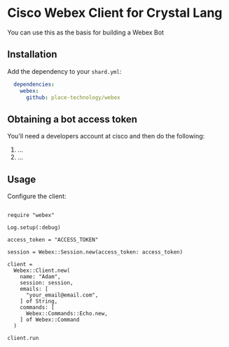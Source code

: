 # Cisco Webex Client for Crystal Lang

You can use this as the basis for building a Webex Bot

## Installation

Add the dependency to your `shard.yml`:

  ```yaml
    dependencies:
      webex:
        github: place-technology/webex
  ```


## Obtaining a bot access token

You'll need a developers account at cisco and then do the following:

1. ...
2. ...

## Usage

Configure the client:

```crystal

require "webex"

Log.setup(:debug)

access_token = "ACCESS_TOKEN"

session = Webex::Session.new(access_token: access_token)

client =
  Webex::Client.new(
    name: "Adam",
    session: session,
    emails: [
      "your_email@email.com",
    ] of String,
    commands: [
      Webex::Commands::Echo.new,
    ] of Webex::Command
  )

client.run
```

